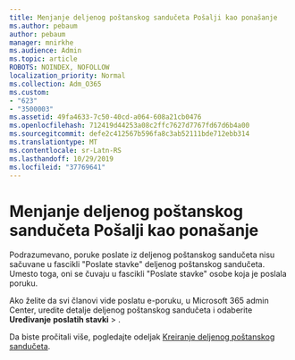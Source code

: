 ```yaml
---
title: Menjanje deljenog poštanskog sandučeta Pošalji kao ponašanje
ms.author: pebaum
author: pebaum
manager: mnirkhe
ms.audience: Admin
ms.topic: article
ROBOTS: NOINDEX, NOFOLLOW
localization_priority: Normal
ms.collection: Adm_O365
ms.custom:
- "623"
- "3500003"
ms.assetid: 49fa4633-7c50-40cd-a064-608a21cb0476
ms.openlocfilehash: 712419d44253a08c2ffc7627d7767fd67d6b4a00
ms.sourcegitcommit: defe2c412567b596fa8c3ab52111bde712ebb314
ms.translationtype: MT
ms.contentlocale: sr-Latn-RS
ms.lasthandoff: 10/29/2019
ms.locfileid: "37769641"
---
```

# <a name="changing-shared-mailbox-send-as-behavior"></a>Menjanje deljenog poštanskog sandučeta Pošalji kao ponašanje

Podrazumevano, poruke poslate iz deljenog poštanskog sandučeta nisu sačuvane u fascikli "Poslate stavke" deljenog poštanskog sandučeta. Umesto toga, oni se čuvaju u fascikli "Poslate stavke" osobe koja je poslala poruku.
  
Ako želite da svi članovi vide poslatu e-poruku, u Microsoft 365 admin Center, uredite detalje deljenog poštanskog sandučeta i odaberite **Uređivanje** **poslatih stavki** \> .
  
Da biste pročitali više, pogledajte odeljak [Kreiranje deljenog poštanskog sandučeta](https://docs.microsoft.com/office365/admin/email/create-a-shared-mailbox).
  
